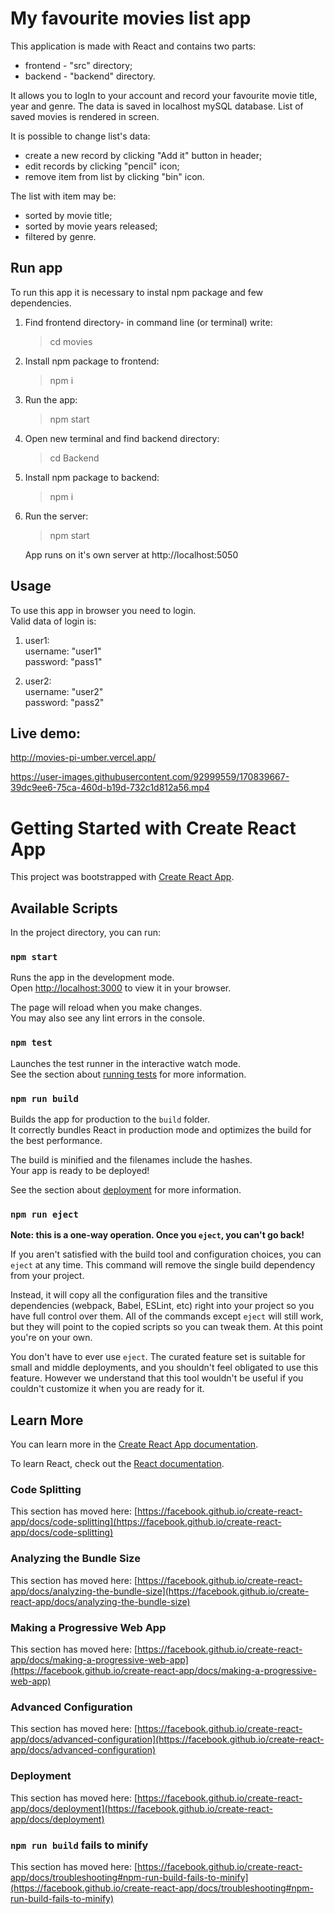 # My favourite movies list app

This application is made with React and contains two parts:

- frontend - "src" directory;
- backend - "backend" directory.

It allows you to logIn to your account and record your favourite movie title, year and genre. The data is saved in localhost mySQL database. List of saved movies is rendered in screen.

It is possible to change list's data:

- create a new record by clicking "Add it" button in header;
- edit records by clicking "pencil" icon;
- remove item from list by clicking "bin" icon.

The list with item may be:

- sorted by movie title;
- sorted by movie years released;
- filtered by genre.

## Run app

To run this app it is necessary to instal npm package and few dependencies.

1. Find frontend directory- in command line (or terminal) write:

   > cd movies

2. Install npm package to frontend:

   > npm i

3. Run the app:

   > npm start

4. Open new terminal and find backend directory:

   > cd Backend

5. Install npm package to backend:

   > npm i

6. Run the server:

   > npm start

   App runs on it's own server at http://localhost:5050

## Usage

To use this app in browser you need to login.\
Valid data of login is:

1.  user1:\
    username: "user1"\
    password: "pass1"

2.  user2:\
    username: "user2"\
    password: "pass2"

## Live demo:

http://movies-pi-umber.vercel.app/

https://user-images.githubusercontent.com/92999559/170839667-39dc9ee6-75ca-460d-b19d-732c1d812a56.mp4

# Getting Started with Create React App

This project was bootstrapped with [Create React App](https://github.com/facebook/create-react-app).

## Available Scripts

In the project directory, you can run:

### `npm start`

Runs the app in the development mode.\
Open [http://localhost:3000](http://localhost:3000) to view it in your browser.

The page will reload when you make changes.\
You may also see any lint errors in the console.

### `npm test`

Launches the test runner in the interactive watch mode.\
See the section about [running tests](https://facebook.github.io/create-react-app/docs/running-tests) for more information.

### `npm run build`

Builds the app for production to the `build` folder.\
It correctly bundles React in production mode and optimizes the build for the best performance.

The build is minified and the filenames include the hashes.\
Your app is ready to be deployed!

See the section about [deployment](https://facebook.github.io/create-react-app/docs/deployment) for more information.

### `npm run eject`

**Note: this is a one-way operation. Once you `eject`, you can't go back!**

If you aren't satisfied with the build tool and configuration choices, you can `eject` at any time. This command will remove the single build dependency from your project.

Instead, it will copy all the configuration files and the transitive dependencies (webpack, Babel, ESLint, etc) right into your project so you have full control over them. All of the commands except `eject` will still work, but they will point to the copied scripts so you can tweak them. At this point you're on your own.

You don't have to ever use `eject`. The curated feature set is suitable for small and middle deployments, and you shouldn't feel obligated to use this feature. However we understand that this tool wouldn't be useful if you couldn't customize it when you are ready for it.

## Learn More

You can learn more in the [Create React App documentation](https://facebook.github.io/create-react-app/docs/getting-started).

To learn React, check out the [React documentation](https://reactjs.org/).

### Code Splitting

This section has moved here: [https://facebook.github.io/create-react-app/docs/code-splitting](https://facebook.github.io/create-react-app/docs/code-splitting)

### Analyzing the Bundle Size

This section has moved here: [https://facebook.github.io/create-react-app/docs/analyzing-the-bundle-size](https://facebook.github.io/create-react-app/docs/analyzing-the-bundle-size)

### Making a Progressive Web App

This section has moved here: [https://facebook.github.io/create-react-app/docs/making-a-progressive-web-app](https://facebook.github.io/create-react-app/docs/making-a-progressive-web-app)

### Advanced Configuration

This section has moved here: [https://facebook.github.io/create-react-app/docs/advanced-configuration](https://facebook.github.io/create-react-app/docs/advanced-configuration)

### Deployment

This section has moved here: [https://facebook.github.io/create-react-app/docs/deployment](https://facebook.github.io/create-react-app/docs/deployment)

### `npm run build` fails to minify

This section has moved here: [https://facebook.github.io/create-react-app/docs/troubleshooting#npm-run-build-fails-to-minify](https://facebook.github.io/create-react-app/docs/troubleshooting#npm-run-build-fails-to-minify)
